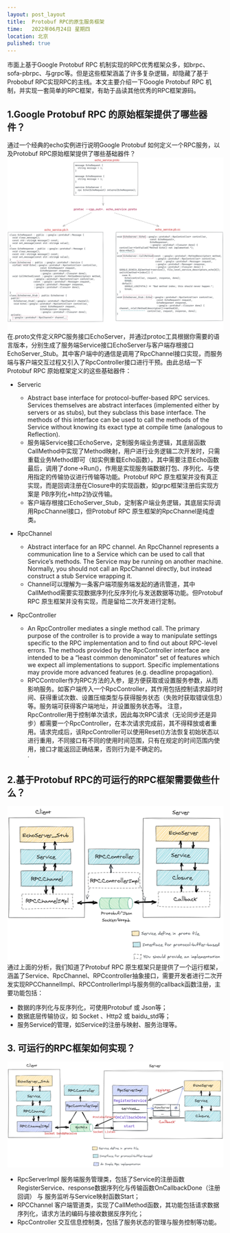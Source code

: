 ```yaml
---
layout: post_layout
title:  Protobuf RPC的原生服务框架
time:   2022年06月24日 星期四
location: 北京
pulished: true
---
```


市面上基于Google Protobuf RPC 机制实现的RPC优秀框架众多，如brpc、sofa-pbrpc、与grpc等。但是这些框架涵盖了许多复杂逻辑，却隐藏了基于Probobuf RPC实现RPC的主线。本文主要介绍一下Google Protobuf RPC 机制，并实现一套简单的RPC框架，有助于品读其他优秀的RPC框架源码。

## 1.Google Protobuf RPC 的原始框架提供了哪些器件？
通过一个经典的echo实例进行说明Google Protobuf 如何定义一个RPC服务，以及Protobuf RPC原始框架提供了哪些基础器件？
![](/assets/img/protobuf_rpc/echo_pb.png#pic_center=200x)
在.proto文件定义RPC服务接口EchoServer，并通过protoc工具根据你需要的语言版本，分别生成了服务端Service接口EchoServer与客户端存根接口EchoServer_Stub。其中客户端中的通信是调用了RpcChannel接口实现，而服务端与客户端交互过程又引入了RpcController接口进行干预。由此总结一下Protobuf RPC 原始框架定义的这些基础器件：
+ Serveric
  - Abstract base interface for protocol-buffer-based RPC services. Services themselves are abstract interfaces (implemented either by servers or as stubs), but they subclass this base interface. The methods of this interface can be used to call the methods of the Service without knowing its exact type at compile time (analogous to Reflection).
  - 服务端Service接口EchoServe，定制服务端业务逻辑，其底层函数CallMethod中实现了Method映射，用户进行业务逻辑二次开发时，只需重载业务Method即可（如实例重载Echo函数）。其中需要注意Echo函数最后，调用了done->Run()，作用是实现服务端数据打包、序列化、与使用指定的传输协议进行传输等功能。Protobuf RPC 原生框架并没有真正实现，而是回调注册在Closure中的实现函数，如grpc框架注册后实现方案是 PB序列化+http2协议传输。
  - 客户端存根接口EchoServer_Stub，定制客户端业务逻辑，其底层实际调用RpcChannel接口，但Protobuf RPC 原生框架的RpcChannel是纯虚类。

+ RpcChannel
  - Abstract interface for an RPC channel. An RpcChannel represents a communication line to a Service which can be used to call that Service’s methods. The Service may be running on another machine. Normally, you should not call an RpcChannel directly, but instead construct a stub Service wrapping it.
  - Channel可以理解为一条客户端项服务端发起的通讯管道，其中CallMethod需要实现数据序列化反序列化与发送数据等功能。但Protobuf RPC 原生框架并没有实现，而是留给二次开发进行定制。

+ RpcController
  - An RpcController mediates a single method call. The primary purpose of the controller is to provide a way to manipulate settings specific to the RPC implementation and to find out about RPC-level errors. The methods provided by the RpcController interface are intended to be a “least common denominator” set of features which we expect all implementations to support. Specific implementations may provide more advanced features (e.g. deadline propagation).
  - RPCController作为RPC方法的入参，是方便获取或设置服务参数，从而影响服务。如客户端传入一个RpcController，其作用包括控制请求超时时间、获得重试次数、设置压缩类型与获得服务状态（失败时获取错误信息）等。服务端可获得客户端地址，并设置服务状态等。
  注意，RpcController用于控制单次请求，因此每次RPC请求（无论同步还是异步）都需要一个RpcController，在本次请求完成前，其不得释放或者重用。请求完成后，该RpcController可以使用Reset()方法恢复初始状态以进行重用，不同接口有不同的使用时间范围，只有在规定的时间范围内使用，接口才能返回正确结果，否则行为是不确定的。    
·
## 2.基于Protobuf RPC的可运行的RPC框架需要做些什么？
![](/assets/img/protobuf_rpc/pb_rpc.png#pic_center=200x)
通过上面的分析，我们知道了Protobuf RPC 原生框架只是提供了一个运行框架，涵盖了Service、RpcChannel、RPCcontroller抽象接口，需要开发者进行二次开发实现RPCChannelImpl、RPCControllerImpl与服务侧的callback函数注册，主要功能包括：
  - 数据的序列化与反序列化，可使用Protobuf 或 Json等；
  - 数据底层传输协议，如 Socket 、Http2 或 baidu_std等；
  - 服务Service的管理，如Service的注册与映射、服务治理等。

## 3. 可运行的RPC框架如何实现？
![](/assets/img/protobuf_rpc/simple_rpc.png#pic_center=200x)
  - RpcServerImpl 服务端服务管理类，包括了Service的注册函数RegisterService、response数据序列化与传输函数OnCallbackDone（注册回调） 与 服务监听与Service映射函数Start；
  - RPCChannel 客户端管道类，实现了CallMethod函数，其功能包括请求数据序列化，请求方法的编码与接收数据反序列化；
  - RpcController 交互信息控制类，包括了服务状态的管理与服务控制等功能。


